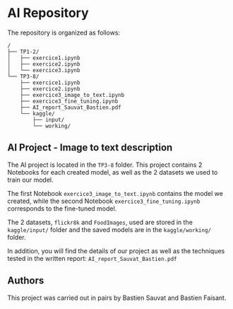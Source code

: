 # AI Repository

The repository is organized as follows:

```text
/
├── TP1-2/
│   ├── exercice1.ipynb
│   ├── exercice2.ipynb
│   └── exercice3.ipynb
└── TP3-8/
    ├── exercice1.ipynb
    ├── exercice2.ipynb
    ├── exercice3_image_to_text.ipynb
    ├── exercice3_fine_tuning.ipynb
    ├── AI_report_Sauvat_Bastien.pdf
    └── kaggle/
        ├── input/
        └── working/
```

## AI Project - Image to text description

The AI project is located in the `TP3-8` folder. This project contains 2 Notebooks for each created model, as well as the 2 datasets we used to train our model.

The first Notebook `exercice3_image_to_text.ipynb` contains the model we created, while the second Notebook `exercice3_fine_tuning.ipynb` corresponds to the fine-tuned model.

The 2 datasets, `flickr8k` and `FoodImages`, used are stored in the `kaggle/input/` folder and the saved models are in the `kaggle/working/` folder.

In addition, you will find the details of our project as well as the techniques tested in the written report: `AI_report_Sauvat_Bastien.pdf`

## Authors

This project was carried out in pairs by Bastien Sauvat and Bastien Faisant.
